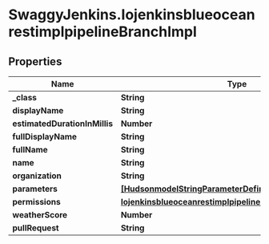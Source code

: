 # SwaggyJenkins.IojenkinsblueoceanrestimplpipelineBranchImpl

## Properties
Name | Type | Description | Notes
------------ | ------------- | ------------- | -------------
**_class** | **String** |  | [optional] 
**displayName** | **String** |  | [optional] 
**estimatedDurationInMillis** | **Number** |  | [optional] 
**fullDisplayName** | **String** |  | [optional] 
**fullName** | **String** |  | [optional] 
**name** | **String** |  | [optional] 
**organization** | **String** |  | [optional] 
**parameters** | [**[HudsonmodelStringParameterDefinition]**](HudsonmodelStringParameterDefinition.md) |  | [optional] 
**permissions** | [**IojenkinsblueoceanrestimplpipelineBranchImplPermissions**](IojenkinsblueoceanrestimplpipelineBranchImplPermissions.md) |  | [optional] 
**weatherScore** | **Number** |  | [optional] 
**pullRequest** | **String** |  | [optional] 


